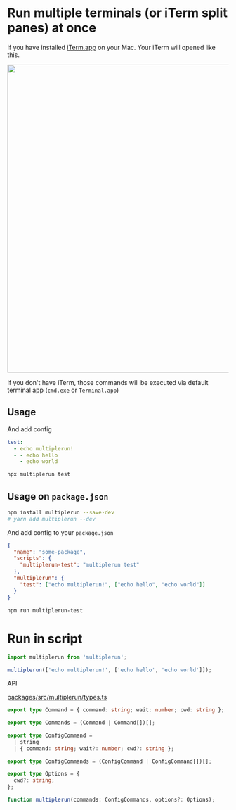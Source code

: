 # Run multiple terminals (or iTerm split panes) at once

If you have installed [iTerm.app](https://www.iterm2.com/) on your Mac. Your iTerm will opened like this.

<img src="https://raw.githubusercontent.com/iamssen/multiplerun/master/readme-assets/iTerm.png" width="700"/>

If you don't have iTerm, those commands will be executed via default terminal app (`cmd.exe` or `Terminal.app`)

## Usage

And add config

```yaml
test:
  - echo multiplerun!
  - - echo hello
    - echo world
```

```sh
npx multiplerun test
```

## Usage on `package.json`

```sh
npm install multiplerun --save-dev
# yarn add multiplerun --dev
```

And add config to your `package.json`

```json
{
  "name": "some-package",
  "scripts": {
    "multiplerun-test": "multiplerun test"
  },
  "multiplerun": {
    "test": ["echo multiplerun!", ["echo hello", "echo world"]]
  }
}
```

```sh
npm run multiplerun-test
```

# Run in script

```js
import multiplerun from 'multiplerun';

multiplerun(['echo multiplerun!', ['echo hello', 'echo world']]);
```

API

<!-- source ./packages/src/multiplerun/types.ts -->

[packages/src/multiplerun/types.ts](packages/src/multiplerun/types.ts)

```ts
export type Command = { command: string; wait: number; cwd: string };

export type Commands = (Command | Command[])[];

export type ConfigCommand =
  | string
  | { command: string; wait?: number; cwd?: string };

export type ConfigCommands = (ConfigCommand | ConfigCommand[])[];

export type Options = {
  cwd?: string;
};
```

<!-- /source -->

```ts
function multiplerun(commands: ConfigCommands, options?: Options);
```
